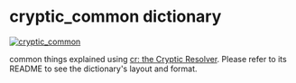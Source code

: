 # cryptic_common dictionary

[![cryptic_common](https://github.com/cryptic-resolver/cryptic_common/actions/workflows/test.yml/badge.svg)](https://github.com/cryptic-resolver/cryptic_common/actions/workflows/test.yml)

common things explained using [cr: the Cryptic Resolver](https://github.com/cryptic-resolver/cr.rb). Please refer to its README to see the dictionary's layout and format.

<br>
